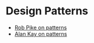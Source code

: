 # Design Patterns

* [Rob Pike on patterns](https://youtu.be/5kj5ApnhPAE?t=301)
* [Alan Kay on patterns](https://www.drdobbs.com/architecture-and-design/interview-with-alan-kay/240003442?pgno=4)
